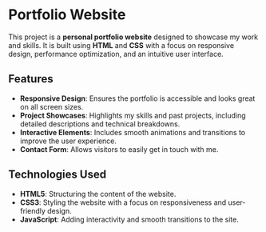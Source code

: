 # Portfolio Website  

This project is a **personal portfolio website** designed to showcase my work and skills. It is built using **HTML** and **CSS** with a focus on responsive design, performance optimization, and an intuitive user interface.  

## Features  

- **Responsive Design**: Ensures the portfolio is accessible and looks great on all screen sizes.  
- **Project Showcases**: Highlights my skills and past projects, including detailed descriptions and technical breakdowns.  
- **Interactive Elements**: Includes smooth animations and transitions to improve the user experience.  
- **Contact Form**: Allows visitors to easily get in touch with me.  

## Technologies Used  

- **HTML5**: Structuring the content of the website.  
- **CSS3**: Styling the website with a focus on responsiveness and user-friendly design.  
- **JavaScript**: Adding interactivity and smooth transitions to the site.  


